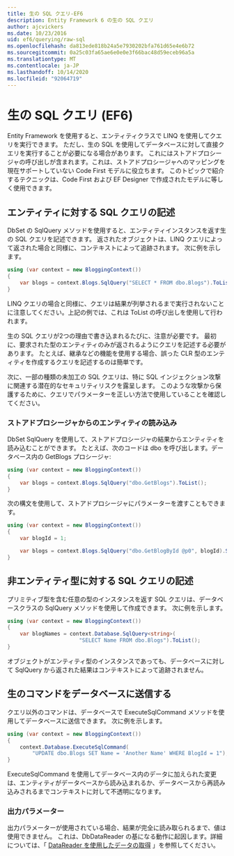 ```yaml
---
title: 生の SQL クエリ-EF6
description: Entity Framework 6 の生の SQL クエリ
author: ajcvickers
ms.date: 10/23/2016
uid: ef6/querying/raw-sql
ms.openlocfilehash: da813ede818b24a5e7930202bfa761d65e4e6b72
ms.sourcegitcommit: 0a25c03fa65ae6e0e0e3f66bac48d59eceb96a5a
ms.translationtype: MT
ms.contentlocale: ja-JP
ms.lasthandoff: 10/14/2020
ms.locfileid: "92064719"
---
```

# <a name="raw-sql-queries-ef6"></a>生の SQL クエリ (EF6)

Entity Framework を使用すると、エンティティクラスで LINQ を使用してクエリを実行できます。 ただし、生の SQL を使用してデータベースに対して直接クエリを実行することが必要になる場合があります。 これにはストアドプロシージャの呼び出しが含まれます。これは、ストアドプロシージャへのマッピングを現在サポートしていない Code First モデルに役立ちます。 このトピックで紹介するテクニックは、Code First および EF Designer で作成されたモデルに等しく使用できます。  

## <a name="writing-sql-queries-for-entities"></a>エンティティに対する SQL クエリの記述  

DbSet の SqlQuery メソッドを使用すると、エンティティインスタンスを返す生の SQL クエリを記述できます。 返されたオブジェクトは、LINQ クエリによって返された場合と同様に、コンテキストによって追跡されます。 次に例を示します。  

``` csharp  
using (var context = new BloggingContext())
{
    var blogs = context.Blogs.SqlQuery("SELECT * FROM dbo.Blogs").ToList();
}
```  

LINQ クエリの場合と同様に、クエリは結果が列挙されるまで実行されないことに注意してください。上記の例では、これは ToList の呼び出しを使用して行われます。  

生の SQL クエリが2つの理由で書き込まれるたびに、注意が必要です。 最初に、要求された型のエンティティのみが返されるようにクエリを記述する必要があります。 たとえば、継承などの機能を使用する場合、誤った CLR 型のエンティティを作成するクエリを記述するのは簡単です。  

次に、一部の種類の未加工の SQL クエリは、特に SQL インジェクション攻撃に関連する潜在的なセキュリティリスクを露呈します。 このような攻撃から保護するために、クエリでパラメーターを正しい方法で使用していることを確認してください。  

### <a name="loading-entities-from-stored-procedures"></a>ストアドプロシージャからのエンティティの読み込み  

DbSet SqlQuery を使用して、ストアドプロシージャの結果からエンティティを読み込むことができます。 たとえば、次のコードは dbo を呼び出します。データベース内の GetBlogs プロシージャ:  

``` csharp
using (var context = new BloggingContext())
{
    var blogs = context.Blogs.SqlQuery("dbo.GetBlogs").ToList();
}
```  

次の構文を使用して、ストアドプロシージャにパラメーターを渡すこともできます。  

``` csharp
using (var context = new BloggingContext())
{
    var blogId = 1;

    var blogs = context.Blogs.SqlQuery("dbo.GetBlogById @p0", blogId).Single();
}
```  

## <a name="writing-sql-queries-for-non-entity-types"></a>非エンティティ型に対する SQL クエリの記述  

プリミティブ型を含む任意の型のインスタンスを返す SQL クエリは、データベースクラスの SqlQuery メソッドを使用して作成できます。 次に例を示します。  

``` csharp
using (var context = new BloggingContext())
{
    var blogNames = context.Database.SqlQuery<string>(
                       "SELECT Name FROM dbo.Blogs").ToList();
}
```  

オブジェクトがエンティティ型のインスタンスであっても、データベースに対して SqlQuery から返された結果はコンテキストによって追跡されません。  

## <a name="sending-raw-commands-to-the-database"></a>生のコマンドをデータベースに送信する  

クエリ以外のコマンドは、データベースで ExecuteSqlCommand メソッドを使用してデータベースに送信できます。 次に例を示します。  

``` csharp
using (var context = new BloggingContext())
{
    context.Database.ExecuteSqlCommand(
        "UPDATE dbo.Blogs SET Name = 'Another Name' WHERE BlogId = 1");
}
```  

ExecuteSqlCommand を使用してデータベース内のデータに加えられた変更は、エンティティがデータベースから読み込まれるか、データベースから再読み込みされるまでコンテキストに対して不透明になります。  

### <a name="output-parameters"></a>出力パラメーター  

出力パラメーターが使用されている場合、結果が完全に読み取られるまで、値は使用できません。 これは、DbDataReader の基になる動作に起因します。詳細については、「 [DataReader を使用したデータの取得](https://go.microsoft.com/fwlink/?LinkID=398589) 」を参照してください。  
